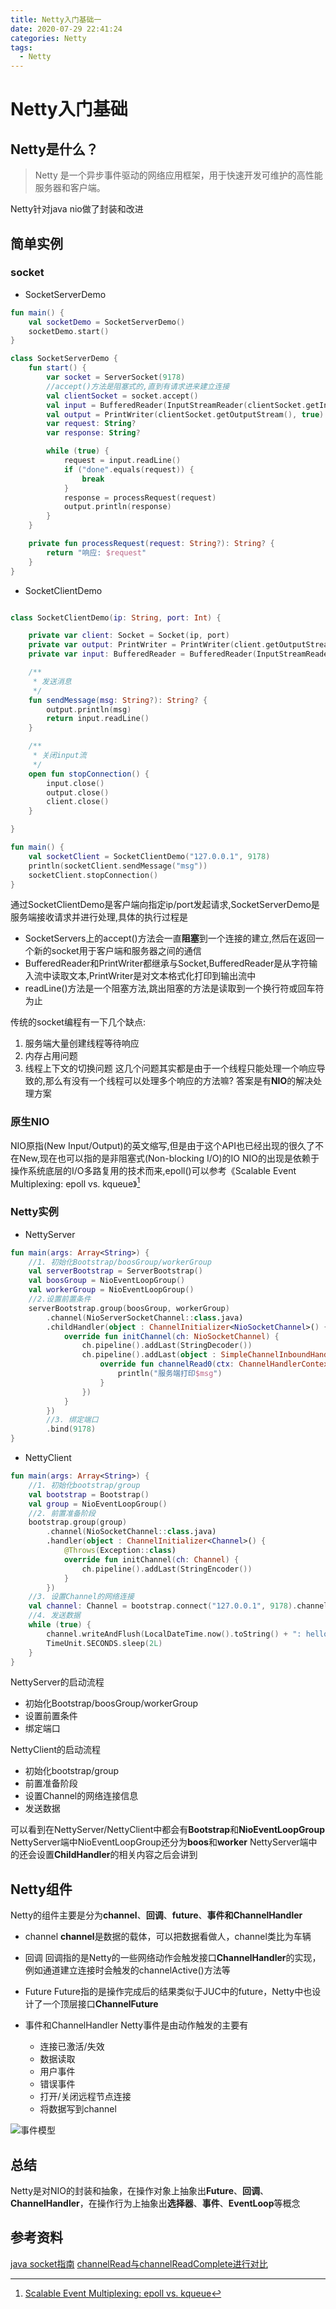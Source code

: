 ```yaml
---
title: Netty入门基础一
date: 2020-07-29 22:41:24
categories: Netty
tags:
  - Netty
---
```


# Netty入门基础

## Netty是什么？
> Netty 是一个异步事件驱动的网络应用框架，用于快速开发可维护的高性能服务器和客户端。

Netty针对java nio做了封装和改进

## 简单实例

### socket

- SocketServerDemo

```kotlin
fun main() {
    val socketDemo = SocketServerDemo()
    socketDemo.start()
}

class SocketServerDemo {
    fun start() {
        var socket = ServerSocket(9178)
        //accept()方法是阻塞式的,直到有请求进来建立连接
        val clientSocket = socket.accept()
        val input = BufferedReader(InputStreamReader(clientSocket.getInputStream()))
        val output = PrintWriter(clientSocket.getOutputStream(), true)
        var request: String?
        var response: String?

        while (true) {
            request = input.readLine()
            if ("done".equals(request)) {
                break
            }
            response = processRequest(request)
            output.println(response)
        }
    }

    private fun processRequest(request: String?): String? {
        return "响应: $request"
    }
}

```

- SocketClientDemo

```kotlin

class SocketClientDemo(ip: String, port: Int) {

    private var client: Socket = Socket(ip, port)
    private var output: PrintWriter = PrintWriter(client.getOutputStream(), true)
    private var input: BufferedReader = BufferedReader(InputStreamReader(client.getInputStream()))

    /**
     * 发送消息
     */
    fun sendMessage(msg: String?): String? {
        output.println(msg)
        return input.readLine()
    }

    /**
     * 关闭input流
     */
    open fun stopConnection() {
        input.close()
        output.close()
        client.close()
    }

}

fun main() {
    val socketClient = SocketClientDemo("127.0.0.1", 9178)
    println(socketClient.sendMessage("msg"))
    socketClient.stopConnection()
}
```

通过SocketClientDemo是客户端向指定ip/port发起请求,SocketServerDemo是服务端接收请求并进行处理,具体的执行过程是

- SocketServers上的accept()方法会一直<B>阻塞</B>到一个连接的建立,然后在返回一个新的socket用于客户端和服务器之间的通信
- BufferedReader和PrintWriter都继承与Socket,BufferedReader是从字符输入流中读取文本,PrintWriter是对文本格式化打印到输出流中
- readLine()方法是一个阻塞方法,跳出阻塞的方法是读取到一个换行符或回车符为止

传统的socket编程有一下几个缺点:
1. 服务端大量创建线程等待响应
2. 内存占用问题
3. 线程上下文的切换问题
这几个问题其实都是由于一个线程只能处理一个响应导致的,那么有没有一个线程可以处理多个响应的方法嘛?
答案是有<B>NIO</B>的解决处理方案


### 原生NIO

NIO原指(New Input/Output)的英文缩写,但是由于这个API也已经出现的很久了不在New,现在也可以指的是非阻塞式(Non-blocking I/O)的IO
NIO的出现是依赖于操作系统底层的I/O多路复用的技术而来,epoll()可以参考《Scalable Event Multiplexing: epoll vs. kqueue》[^1]



### Netty实例

- NettyServer

```kotlin
fun main(args: Array<String>) {
    //1. 初始化Bootstrap/boosGroup/workerGroup
    val serverBootstrap = ServerBootstrap()
    val boosGroup = NioEventLoopGroup()
    val workerGroup = NioEventLoopGroup()
    //2.设置前置条件
    serverBootstrap.group(boosGroup, workerGroup)
        .channel(NioServerSocketChannel::class.java)
        .childHandler(object : ChannelInitializer<NioSocketChannel>() {
            override fun initChannel(ch: NioSocketChannel) {
                ch.pipeline().addLast(StringDecoder())
                ch.pipeline().addLast(object : SimpleChannelInboundHandler<String?>() {
                    override fun channelRead0(ctx: ChannelHandlerContext, msg: String?) {
                        println("服务端打印$msg")
                    }
                })
            }
        })
        //3. 绑定端口
        .bind(9178)
}
```

- NettyClient

```kotlin
fun main(args: Array<String>) {
    //1. 初始化bootstrap/group
    val bootstrap = Bootstrap()
    val group = NioEventLoopGroup()
    //2. 前置准备阶段
    bootstrap.group(group)
        .channel(NioSocketChannel::class.java)
        .handler(object : ChannelInitializer<Channel>() {
            @Throws(Exception::class)
            override fun initChannel(ch: Channel) {
                ch.pipeline().addLast(StringEncoder())
            }
        })
    //3. 设置Channel的网络连接
    val channel: Channel = bootstrap.connect("127.0.0.1", 9178).channel()
    //4. 发送数据
    while (true) {
        channel.writeAndFlush(LocalDateTime.now().toString() + ": hello world!")
        TimeUnit.SECONDS.sleep(2L)
    }
}
```


NettyServer的启动流程
- 初始化Bootstrap/boosGroup/workerGroup
- 设置前置条件
- 绑定端口

NettyClient的启动流程
- 初始化bootstrap/group
- 前置准备阶段
- 设置Channel的网络连接信息
- 发送数据

可以看到在NettyServer/NettyClient中都会有<B>Bootstrap</B>和<B>NioEventLoopGroup</B>
NettyServer端中NioEventLoopGroup还分为<B>boos</B>和<B>worker</B>
NettyServer端中的还会设置<B>ChildHandler</B>的相关内容之后会讲到


## Netty组件

Netty的组件主要是分为<B>channel</B>、<B>回调</B>、<B>future</B>、<B>事件和ChannelHandler</B>

- channel
<B>channel</B>是数据的载体，可以把数据看做人，channel类比为车辆

- 回调
回调指的是Netty的一些网络动作会触发接口<B>ChannelHandler</B>的实现，例如通道建立连接时会触发的channelActive()方法等

- Future
Future指的是操作完成后的结果类似于JUC中的future，Netty中也设计了一个顶层接口<B>ChannelFuture</B>


- 事件和ChannelHandler
Netty事件是由动作触发的主要有
    - 连接已激活/失效
    - 数据读取
    - 用户事件
    - 错误事件
    - 打开/关闭远程节点连接
    - 将数据写到channel

![事件模型](https://i.loli.net/2021/11/18/kxJHG9MUN4nXypF.jpg)


## 总结
 Netty是对NIO的封装和抽象，在操作对象上抽象出<B>Future</B>、<B>回调</B>、<B>ChannelHandler</B>，在操作行为上抽象出<B>选择器</B>、<B>事件</B>、<B>EventLoop</B>等概念


## 参考资料
[java socket指南](https://www.baeldung.com/a-guide-to-java-sockets)
[channelRead与channelReadComplete进行对比](https://segmentfault.com/q/1010000018753423)


[^1]: [Scalable Event Multiplexing: epoll vs. kqueue](https://long-zhou.github.io/2012/12/21/epoll-vs-kqueue.html)